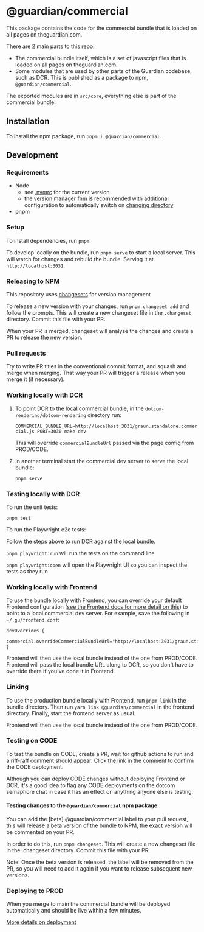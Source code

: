 # @guardian/commercial

This package contains the code for the commercial bundle that is loaded on all pages on theguardian.com.

There are 2 main parts to this repo:
- The commercial bundle itself, which is a set of javascript files that is loaded on all pages on theguardian.com.
- Some modules that are used by other parts of the Guardian codebase, such as DCR. This is published as a package to npm, `@guardian/commercial`.

The exported modules are in `src/core`, everything else is part of the commercial bundle.

## Installation

To install the npm package, run `pnpm i @guardian/commercial`.

## Development

### Requirements

-   Node
    -   see [.nvmrc](../.nvmrc) for the current version
    -   the version manager [fnm](https://github.com/Schniz/fnm) is recommended with additional configuration to automatically switch on [changing directory](https://github.com/Schniz/fnm#shell-setup)
-   pnpm

### Setup

To install dependencies, run `pnpm`.

To develop locally on the bundle, run `pnpm serve` to start a local server. This will watch for changes and rebuild the bundle. Serving it at `http://localhost:3031`.

### Releasing to NPM

This repository uses [changesets](https://github.com/changesets/changesets) for version management

To release a new version with your changes, run `pnpm changeset add` and follow the prompts. This will create a new changeset file in the `.changeset` directory. Commit this file with your PR.

When your PR is merged, changeset will analyse the changes and create a PR to release the new version.

### Pull requests

Try to write PR titles in the conventional commit format, and squash and merge when merging. That way your PR will trigger a release when you merge it (if necessary).

### Working locally with DCR

1.  To point DCR to the local commercial bundle, in the `dotcom-rendering/dotcom-rendering` directory run:

    `COMMERCIAL_BUNDLE_URL=http://localhost:3031/graun.standalone.commercial.js PORT=3030 make dev`

    This will override `commercialBundleUrl` passed via the page config from PROD/CODE.

1. In another terminal start the commercial dev server to serve the local bundle:

    `pnpm serve`

### Testing locally with DCR

To run the unit tests:

`pnpm test`

To run the Playwright e2e tests:

Follow the steps above to run DCR against the local bundle.

`pnpm playwright:run` will run the tests on the command line

`pnpm playwright:open` will open the Playwright UI so you can inspect the tests as they run

### Working locally with Frontend

To use the bundle locally with Frontend, you can override your default Frontend configuration ([see the Frontend docs for more detail on this](https://github.com/guardian/frontend/blob/038406bb5f876afd139b4747711c76551e8a7add/docs/03-dev-howtos/14-override-default-configuration.md)) to point to a local commercial dev server. For example, save the following in `~/.gu/frontend.conf`:

```
devOverrides {
    commercial.overrideCommercialBundleUrl="http://localhost:3031/graun.standalone.commercial.js"
}
```

Frontend will then use the local bundle instead of the one from PROD/CODE. Frontend will pass the local bundle URL along to DCR, so you don't have to override there if you've done it in Frontend.

### Linking

To use the production bundle locally with Frontend, run `pnpm link` in the bundle directory. Then run `yarn link @guardian/commercial` in the frontend directory. Finally, start the frontend server as usual.

Frontend will then use the local bundle instead of the one from PROD/CODE.

### Testing on CODE

To test the bundle on CODE, create a PR, wait for github actions to run and a riff-raff comment should appear. Click the link in the comment to confirm the CODE deployment.

Although you can deploy CODE changes without deploying Frontend or DCR, it's a good idea to flag any CODE deployments on the dotcom semaphore chat in case it has an effect on anything anyone else is testing.

#### Testing changes to the `@guardian/commercial` npm package
You can add the [beta] @guardian/commercial label to your pull request, this will release a beta version of the bundle to NPM, the exact version will be commented on your PR.

In order to do this, run `pnpm changeset`. This will create a new changeset file in the .changeset directory. Commit this file with your PR.

Note: Once the beta version is released, the label will be removed from the PR, so you will need to add it again if you want to release subsequent new versions.

### Deploying to PROD

When you merge to main the commercial bundle will be deployed automatically and should be live within a few minutes.

[More details on deployment](docs/deployment/readme.md)
